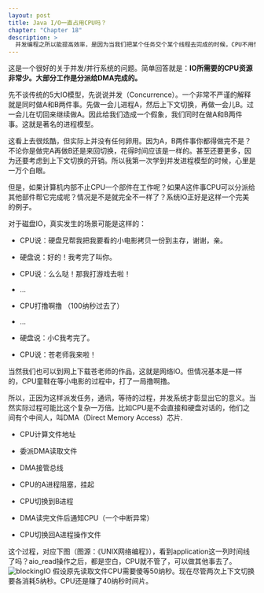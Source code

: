 ```yaml
---
layout: post
title: Java I/O一直占用CPU吗？
chapter: "Chapter 18"
description: >
  并发编程之所以能提高效率，是因为当我们把某个任务交个某个线程去完成的时候，CPU不用忙等在哪儿，而是可以去完成一些其他任务。但对于一组同样是CPU密集型的任务，并发并不能节省时间，反而增加了上下文切换的任务。因此，如果IO任务一直占用CPU的话，像读取或写入本地文件这样的任务使用并发模型就没有意义了。所以IO是否一直占用CPU其实是关系到众多IO模型本身合理性的很有意思的问题。
---
```


这是一个很好的关于并发/并行系统的问题。简单回答就是：**IO所需要的CPU资源非常少。大部分工作是分派给DMA完成的。**

先不谈传统的5大IO模型，先说说并发（Concurrence）。一个非常不严谨的解释就是同时做A和B两件事。先做一会儿进程A，然后上下文切换，再做一会儿B。过一会儿在切回来继续做A。因此给我们造成一个假象，我们同时在做A和B两件事。这就是著名的进程模型。

这看上去很炫酷，但实际上并没有任何卵用。因为A，B两件事你都得做完不是？不论你是做完A再做B还是来回切换，花得时间应该是一样的。甚至还要更多，因为还要考虑到上下文切换的开销。所以我第一次学到并发进程模型的时候，心里是一万个白眼。

但是，如果计算机内部不止CPU一个部件在工作呢？如果A这件事CPU可以分派给其他部件帮它完成呢？情况是不是就完全不一样了？系统IO正好是这样一个完美的例子。

对于磁盘IO，真实发生的场景可能是这样的：

* CPU说：硬盘兄帮我把我要看的小电影拷贝一份到主存，谢谢，亲。

* 硬盘说：好的！我考完了叫你。

* CPU说：么么哒！那我打游戏去啦！

* ...

* CPU打撸啊撸 （100纳秒过去了）

* ...

* 硬盘说：小C我考完了。

* CPU说：苍老师我来啦！

当然我们也可以到网上下载苍老师的作品，这就是网络IO。但情况基本是一样的，CPU童鞋在等小电影的过程中，打了一局撸啊撸。

所以，正因为这样派发任务，通讯，等待的过程，并发系统才彰显出它的意义。当然实际过程可能比这个复杂一万倍。比如CPU是不会直接和硬盘对话的，他们之间有个中间人，叫DMA（Direct Memory Access）芯片.

* CPU计算文件地址

* 委派DMA读取文件

* DMA接管总线

* CPU的A进程阻塞，挂起

* CPU切换到B进程

* DMA读完文件后通知CPU（一个中断异常）

* CPU切换回A进程操作文件

这个过程，对应下图（图源：《UNIX网络编程》），看到application这一列时间线了吗？aio_read操作之后，都是空白，CPU就不管了，可以做其他事去了。
![blockingIO](/thinkinginjava/uploads/tij4-18/blockingIO.png)
假设原先读取文件CPU需要傻等50纳秒。现在尽管两次上下文切换要各消耗5纳秒。CPU还是赚了40纳秒时间片。
